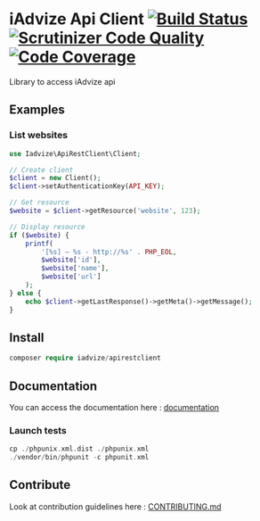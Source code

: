 iAdvize Api Client [![Build Status](https://travis-ci.org/iadvize/api-rest-client.png?branch=1.0.0)](https://travis-ci.org/iadvize/api-rest-client) [![Scrutinizer Code Quality](https://scrutinizer-ci.com/g/iadvize/api-rest-client/badges/quality-score.png?s=0e0a32e3db466d1307db4ccbb57d0eee0edddf35)](https://scrutinizer-ci.com/g/iadvize/api-rest-client/) [![Code Coverage](https://scrutinizer-ci.com/g/iadvize/api-rest-client/badges/coverage.png?s=4bcdf916731549027f32e147a72d88c501cd80e3)](https://scrutinizer-ci.com/g/iadvize/api-rest-client/)
==================

Library to access iAdvize api

## Examples

### List websites

```php
use Iadvize\ApiRestClient\Client;

// Create client
$client = new Client();
$client->setAuthenticationKey(API_KEY);

// Get resource
$website = $client->getResource('website', 123);

// Display resource
if ($website) {
    printf(
        '[%s] — %s - http://%s' . PHP_EOL,
        $website['id'],
        $website['name'],
        $website['url']
    );
} else {
    echo $client->getLastResponse()->getMeta()->getMessage();
}

```

## Install

```php
composer require iadvize/apirestclient
```

## Documentation

You can access the documentation here : [documentation](https://developers.iadvize.com/documentation#resources)

### Launch tests

```php
cp ./phpunix.xml.dist ./phpunix.xml
./vendor/bin/phpunit -c phpunit.xml
```

## Contribute

Look at contribution guidelines here : [CONTRIBUTING.md](CONTRIBUTING.md)
